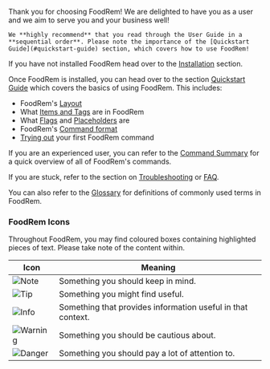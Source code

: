 <!-- markdownlint-disable-file first-line-h1 -->
Thank you for choosing FoodRem! We are delighted to have you as a user and we aim to serve you and your business well!

```tip
We **highly recommend** that you read through the User Guide in a **sequential order**. Please note the importance of the [Quickstart Guide](#quickstart-guide) section, which covers how to use FoodRem!
```

If you have not installed FoodRem head over to the [Installation](#installation) section.

Once FoodRem is installed, you can head over to the section [Quickstart Guide](#quickstart-guide) which covers the basics of using FoodRem. This includes:

* FoodRem's [Layout](#layout)
* What [Items and Tags](#key-definitions) are in FoodRem
* What [Flags](#flags) and [Placeholders](#placeholders) are
* FoodRem's [Command format](#command-format)
* [Trying out](#trying-your-first-command) your first FoodRem command

If you are an experienced user, you can refer to the [Command Summary](#command-summary) for a quick overview of all of FoodRem's commands.

If you are stuck, refer to the section on [Troubleshooting](#troubleshooting) or [FAQ](#faq).

You can also refer to the [Glossary](#glossary) for definitions of commonly used terms in FoodRem.

### FoodRem Icons
Throughout FoodRem, you may find coloured boxes containing highlighted pieces of text. Please take note of the content within. 

| Icon                                             | Meaning                                                     |
|--------------------------------------------------|-------------------------------------------------------------|
| ![Note](images/admonishmentIcons/Note.png)       | Something you should keep in mind.                          |
| ![Tip](images/admonishmentIcons/Tip.png)         | Something you might find useful.                            |
| ![Info](images/admonishmentIcons/Info.png)       | Something that provides information useful in that context. |
| ![Warning](images/admonishmentIcons/Warning.png) | Something you should be cautious about.                     |
| ![Danger](images/admonishmentIcons/Danger.png)   | Something you should pay a lot of attention to.             | 
